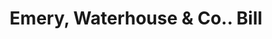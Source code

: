 ---
doi: 10.7916/D82Z2HH0
date_other: '1880'
date_other_textual: 1880-1889
form: printed ephemera
genre:
- Invoices
name:
- Emery, Waterhouse & Co.
object_in_context_url: https://biggert.cul.columbia.edu/items/view/ave_biggert_00586
subject_hierarchical_geographic:
- Portland, Maine, United States
subject_name:
- Emery, Waterhouse & Co.
title: Emery, Waterhouse & Co.. Bill
sort_title: Emery, Waterhouse & Co.. Bill
call_number: ave_biggert_00586
coordinates:
- 43.666666666666664,-70.26666666666667
pid: ave_biggert_00586
identifiers: ave_biggert_00586
thumbnail: https://derivativo-3.library.columbia.edu/iiif/2/ldpd:343610/full/!256,256/0/native.jpg
permalink: /biggert/ave_biggert_00586/
layout: iiif-image-page
---